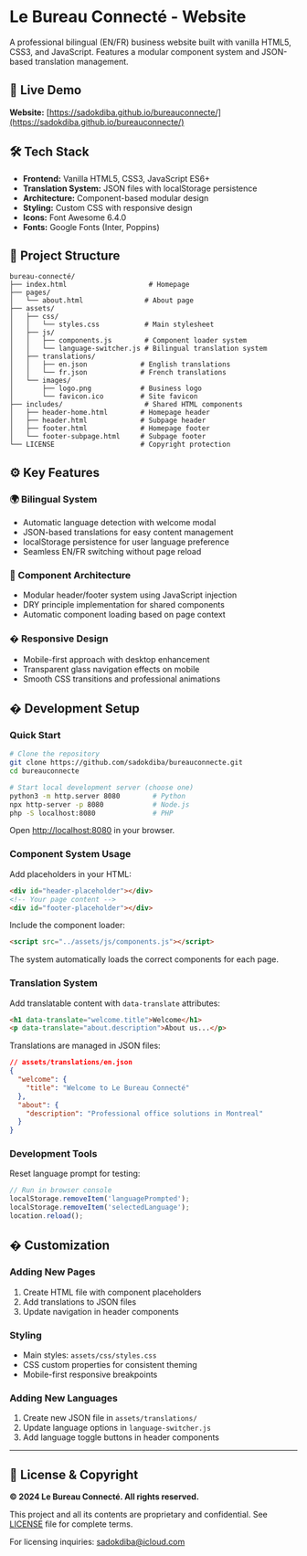 # Le Bureau Connecté - Website

A professional bilingual (EN/FR) business website built with vanilla HTML5, CSS3, and JavaScript. Features a modular component system and JSON-based translation management.

## 🚀 Live Demo
**Website:** [https://sadokdiba.github.io/bureauconnecte/](https://sadokdiba.github.io/bureauconnecte/)

## 🛠️ Tech Stack

- **Frontend:** Vanilla HTML5, CSS3, JavaScript ES6+
- **Translation System:** JSON files with localStorage persistence  
- **Architecture:** Component-based modular design
- **Styling:** Custom CSS with responsive design
- **Icons:** Font Awesome 6.4.0
- **Fonts:** Google Fonts (Inter, Poppins)

## 📂 Project Structure

```
bureau-connecté/
├── index.html                    # Homepage
├── pages/
│   └── about.html               # About page
├── assets/
│   ├── css/
│   │   └── styles.css           # Main stylesheet
│   ├── js/
│   │   ├── components.js        # Component loader system
│   │   └── language-switcher.js # Bilingual translation system
│   ├── translations/
│   │   ├── en.json             # English translations
│   │   └── fr.json             # French translations
│   └── images/
│       ├── logo.png            # Business logo
│       └── favicon.ico         # Site favicon
├── includes/                    # Shared HTML components
│   ├── header-home.html        # Homepage header
│   ├── header.html             # Subpage header
│   ├── footer.html             # Homepage footer
│   └── footer-subpage.html     # Subpage footer
└── LICENSE                     # Copyright protection
```

## ⚙️ Key Features

### 🌍 Bilingual System
- Automatic language detection with welcome modal
- JSON-based translations for easy content management
- localStorage persistence for user language preference
- Seamless EN/FR switching without page reload

### 🧩 Component Architecture
- Modular header/footer system using JavaScript injection
- DRY principle implementation for shared components
- Automatic component loading based on page context

### � Responsive Design
- Mobile-first approach with desktop enhancement
- Transparent glass navigation effects on mobile
- Smooth CSS transitions and professional animations

## � Development Setup

### Quick Start
```bash
# Clone the repository
git clone https://github.com/sadokdiba/bureauconnecte.git
cd bureauconnecte

# Start local development server (choose one)
python3 -m http.server 8080        # Python
npx http-server -p 8080            # Node.js
php -S localhost:8080              # PHP
```

Open [http://localhost:8080](http://localhost:8080) in your browser.

### Component System Usage

Add placeholders in your HTML:
```html
<div id="header-placeholder"></div>
<!-- Your page content -->
<div id="footer-placeholder"></div>
```

Include the component loader:
```html
<script src="../assets/js/components.js"></script>
```

The system automatically loads the correct components for each page.

### Translation System

Add translatable content with `data-translate` attributes:
```html
<h1 data-translate="welcome.title">Welcome</h1>
<p data-translate="about.description">About us...</p>
```

Translations are managed in JSON files:
```json
// assets/translations/en.json
{
  "welcome": {
    "title": "Welcome to Le Bureau Connecté"
  },
  "about": {
    "description": "Professional office solutions in Montreal"
  }
}
```

### Development Tools

Reset language prompt for testing:
```javascript
// Run in browser console
localStorage.removeItem('languagePrompted');
localStorage.removeItem('selectedLanguage');
location.reload();
```

## � Customization

### Adding New Pages
1. Create HTML file with component placeholders
2. Add translations to JSON files
3. Update navigation in header components

### Styling
- Main styles: `assets/css/styles.css`
- CSS custom properties for consistent theming
- Mobile-first responsive breakpoints

### Adding New Languages
1. Create new JSON file in `assets/translations/`
2. Update language options in `language-switcher.js`
3. Add language toggle buttons in header components

---

## 📄 License & Copyright

**© 2024 Le Bureau Connecté. All rights reserved.**

This project and all its contents are proprietary and confidential. See [LICENSE](./LICENSE) file for complete terms.

For licensing inquiries: sadokdiba@icloud.com